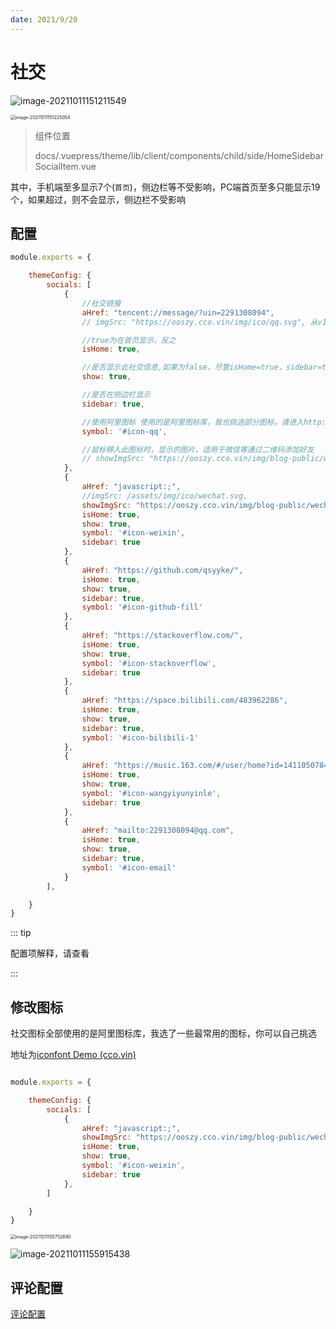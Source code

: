 ```yaml
---
date: 2021/9/20
---
```


# 社交


![image-20211011151211549](https://ooszy.cco.vin/img/blog-note/image-20211011151211549.png?x-oss-process=style/pictureProcess1)

<img src="https://ooszy.cco.vin/img/blog-note/image-20211011151225054.png?x-oss-process=style/pictureProcess1" alt="image-20211011151225054" style="zoom:50%;" />

> 组件位置
>
> docs/.vuepress/theme/lib/client/components/child/side/HomeSidebarSocialItem.vue



其中，手机端至多显示7个(`首页`)，侧边栏等不受影响，PC端首页至多只能显示19个，如果超过，则不会显示，侧边栏不受影响



## 配置

```js
module.exports = {

    themeConfig: {
        socials: [
            {
                //社交链接
                aHref: "tencent://message/?uin=2291308094",
                // imgSrc: "https://ooszy.cco.vin/img/ico/qq.svg", 从v1.3.2开始久移除次配置，以前版本用于社交ico图标配置

                //true为在首页显示，反之
                isHome: true,

                //是否显示此社交信息,如果为false，尽管isHome=true，sidebar=true，也不会显示
                show: true,

                //是否在侧边栏显示
                sidebar: true,

                //使用阿里图标 使用的是阿里图标库，我也挑选部分图标，请进入http://ico.cco.vin/theme查看
                symbol: '#icon-qq',

                //鼠标移入此图标时，显示的图片，适用于微信等通过二维码添加好友
                // showImgSrc: "https://ooszy.cco.vin/img/blog-public/wechat.jpg",
            },
            {
                aHref: "javascript:;",
                //imgSrc: /assets/img/ico/wechat.svg,
                showImgSrc: "https://ooszy.cco.vin/img/blog-public/wechat.jpg",
                isHome: true,
                show: true,
                symbol: '#icon-weixin',
                sidebar: true
            },
            {
                aHref: "https://github.com/qsyyke/",
                isHome: true,
                show: true,
                sidebar: true,
                symbol: '#icon-github-fill'
            },
            {
                aHref: "https://stackoverflow.com/",
                isHome: true,
                show: true,
                symbol: '#icon-stackoverflow',
                sidebar: true
            },
            {
                aHref: "https://space.bilibili.com/483962286",
                isHome: true,
                show: true,
                sidebar: true,
                symbol: '#icon-bilibili-1'
            },
            {
                aHref: "https://music.163.com/#/user/home?id=1411050784",
                isHome: true,
                show: true,
                symbol: '#icon-wangyiyunyinle',
                sidebar: true
            },
            {
                aHref: "mailto:2291308094@qq.com",
                isHome: true,
                show: true,
                sidebar: true,
                symbol: '#icon-email'
            }
        ],

    }
}
```



::: tip

配置项解释，请查看

:::

## 修改图标

社交图标全部使用的是阿里图标库，我选了一些最常用的图标，你可以自己挑选

地址为[iconfont Demo (cco.vin)](http://aurora-font.cco.vin/)



```js

module.exports = {

    themeConfig: {
        socials: [
            {
                aHref: "javascript:;",
                showImgSrc: "https://ooszy.cco.vin/img/blog-public/wechat.jpg",
                isHome: true,
                show: true,
                symbol: '#icon-weixin',
                sidebar: true
            },
        ]

    }
}
```

<img src="https://ooszy.cco.vin/img/blog-note/image-20211011155752690.png?x-oss-process=style/pictureProcess1" alt="image-20211011155752690" style="zoom:50%;" />



![image-20211011155915438](https://ooszy.cco.vin/img/blog-note/image-20211011155915438.png?x-oss-process=style/pictureProcess1)

## 评论配置

[评论配置](../comment/)

